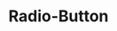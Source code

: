 ---
permalink: false
hideInSitemap: true
tags: 
    - lyne_components_de
key: radio-button-folder-lyne_de
title: Radio-Button
parent: lyne_components_de
keywords: radiobutton, radio, radio-button, radio-button-group, group
order: 320
redirect: /de/design-system/lyne/components/radio-button/radio-button/
folder: true
---